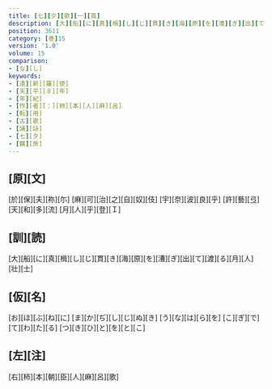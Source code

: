 ```yaml
---
title: [七][夕][歌][一][首]
description: [大][船][に][真][楫][し][じ][貫][き][海][原][を][漕][ぎ][出][て][渡][る][月][人][壮][士]
position: 3611
category: [巻]15
version: '1.0'
volume: 15
comparison:
- [な][し]
keywords:
- [遣][新][羅][使]
- [天][平][８][年]
- [年][紀]
- [作][者][：][柿][本][人][麻][呂]
- [転][用]
- [古][歌]
- [誦][詠]
- [七][夕]
- [羈][旅]
---
```


## [原][文]

[於][保][夫][祢][尓] [麻][可][治][之][自][奴][伎] [宇][奈][波][良][乎] [許][藝][弖][天][和][多][流] [月][人][乎][登][Ｉ]

## [訓][読]

[大][船][に][真][楫][し][じ][貫][き][海][原][を][漕][ぎ][出][て][渡][る][月][人][壮][士]

## [仮][名]

[お][ほ][ぶ][ね][に] [ま][か][ぢ][し][じ][ぬ][き] [う][な][は][ら][を] [こ][ぎ][で][て][わ][た][る] [つ][き][ひ][と][を][と][こ]

## [左][注]

[右][柿][本][朝][臣][人][麻][呂][歌]

